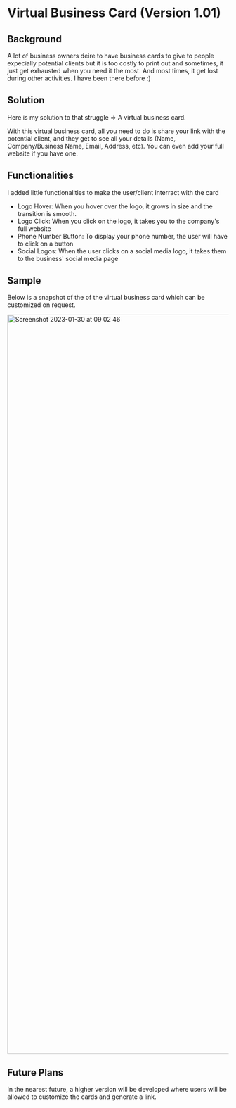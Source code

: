 # Virtual Business Card (Version 1.01)

## Background 
A lot of business owners deire to have business cards to give to people expecially potential clients but it is too costly to print out and sometimes, it just get exhausted when you need it the most. And most times, it get lost during other activities. I have been there before :)

## Solution
Here is my solution to that struggle => A virtual business card. 

With this virtual business card, all you need to do is share your link with the potential client, and they get to see all your details (Name, Company/Business Name, Email, Address, etc). You can even add your full website if you have one.

## Functionalities
I added little functionalities to make the user/client interract with the card
  - Logo Hover: When you hover over the logo, it grows in size and the transition is smooth.
  - Logo Click: When you click on the logo, it takes you to the company's full website
  - Phone Number Button: To display your phone number, the user will have to click on a button
  - Social Logos: When the user clicks on a social media logo, it takes them to the business' social media page

## Sample
Below is a snapshot of the of the virtual business card which can be customized on request.

<img width="1680" alt="Screenshot 2023-01-30 at 09 02 46" src="https://user-images.githubusercontent.com/105247728/215422904-56b08b1f-b12b-49b7-a531-e20ba4434020.png">

## Future Plans

In the nearest future, a higher version will be developed where users will be allowed to customize the cards and generate a link.
